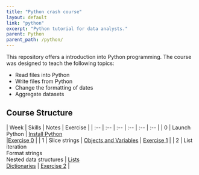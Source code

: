 ```yaml
---
title: "Python crash course"
layout: default
link: "python"
excerpt: "Python tutorial for data analysts."
parent: Python
parent_path: /python/
---
```


This repository offers a introduction into Python programming. The course was designed to teach the following topics:

* Read files into Python
* Write files from Python
* Change the formatting of dates
* Aggregate datasets


## Course Structure

| Week | Skills | Notes | Exercise | 
| :-- | :-- | :-- | :-- | :-- | :-- |
| 0 | Launch Python  | [Install Python](notes-installation.html)<br> |[Exercise 0](exercise-0.html) |
| 1 | Slice strings | [Objects and Variables](notes-objects.html) | [Exercise 1](exercise-1.html) |
| 2 | List iteration <br> Format strings <br> Nested data structures | [Lists](notes-lists.html) <br> [Dictionaries](notes-dictionaries.html) | [Exercise 2](exercise-2.html) |
